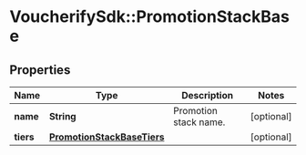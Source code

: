 # VoucherifySdk::PromotionStackBase

## Properties

| Name | Type | Description | Notes |
| ---- | ---- | ----------- | ----- |
| **name** | **String** | Promotion stack name. | [optional] |
| **tiers** | [**PromotionStackBaseTiers**](PromotionStackBaseTiers.md) |  | [optional] |

